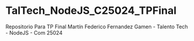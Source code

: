 # TalTech_NodeJS_C25024_TPFinal
Repositorio Para TP Final Martín Federico Fernandez Gamen - Talento Tech - NodeJS - Com 25024
